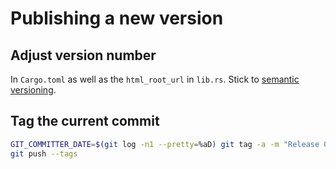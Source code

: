 # Publishing a new version

## Adjust version number

In `Cargo.toml` as well as the `html_root_url` in `lib.rs`. Stick to [semantic versioning](https://semver.org/spec/v2.0.0.html).

## Tag the current commit

```bash
GIT_COMMITTER_DATE=$(git log -n1 --pretty=%aD) git tag -a -m "Release 0.3.0" 0.3.0
git push --tags
```